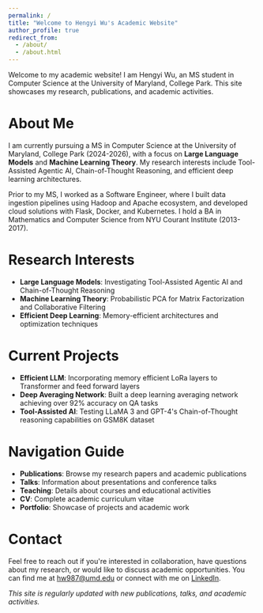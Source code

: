 ```yaml
---
permalink: /
title: "Welcome to Hengyi Wu's Academic Website"
author_profile: true
redirect_from: 
  - /about/
  - /about.html
---
```


Welcome to my academic website! I am Hengyi Wu, an MS student in Computer Science at the University of Maryland, College Park. This site showcases my research, publications, and academic activities.

About Me
======
I am currently pursuing a MS in Computer Science at the University of Maryland, College Park (2024-2026), with a focus on **Large Language Models** and **Machine Learning Theory**. My research interests include Tool-Assisted Agentic AI, Chain-of-Thought Reasoning, and efficient deep learning architectures.

Prior to my MS, I worked as a Software Engineer, where I built data ingestion pipelines using Hadoop and Apache ecosystem, and developed cloud solutions with Flask, Docker, and Kubernetes. I hold a BA in Mathematics and Computer Science from NYU Courant Institute (2013-2017).

Research Interests
======
- **Large Language Models**: Investigating Tool-Assisted Agentic AI and Chain-of-Thought Reasoning
- **Machine Learning Theory**: Probabilistic PCA for Matrix Factorization and Collaborative Filtering
- **Efficient Deep Learning**: Memory-efficient architectures and optimization techniques

Current Projects
======
- **Efficient LLM**: Incorporating memory efficient LoRa layers to Transformer and feed forward layers
- **Deep Averaging Network**: Built a deep learning averaging network achieving over 92% accuracy on QA tasks
- **Tool-Assisted AI**: Testing LLaMA 3 and GPT-4's Chain-of-Thought reasoning capabilities on GSM8K dataset

Navigation Guide
======
- **Publications**: Browse my research papers and academic publications
- **Talks**: Information about presentations and conference talks
- **Teaching**: Details about courses and educational activities
- **CV**: Complete academic curriculum vitae
- **Portfolio**: Showcase of projects and academic work

Contact
======
Feel free to reach out if you're interested in collaboration, have questions about my research, or would like to discuss academic opportunities. You can find me at [hw987@umd.edu](mailto:hw987@umd.edu) or connect with me on [LinkedIn](https://linkedin.com/in/hengyi-wu-9aaaa1136).

*This site is regularly updated with new publications, talks, and academic activities.*
